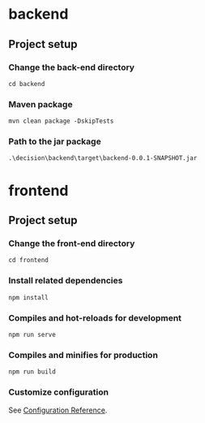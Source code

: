 # backend

## Project setup

### Change the back-end directory
```
cd backend
```

### Maven package
```
mvn clean package -DskipTests
```

### Path to the jar package
```
.\decision\backend\target\backend-0.0.1-SNAPSHOT.jar
```

# frontend

## Project setup

### Change the front-end directory
```
cd frontend
```

### Install related dependencies
```
npm install
```

### Compiles and hot-reloads for development
```
npm run serve
```

### Compiles and minifies for production
```
npm run build
```

### Customize configuration
See [Configuration Reference](https://cli.vuejs.org/config/).

